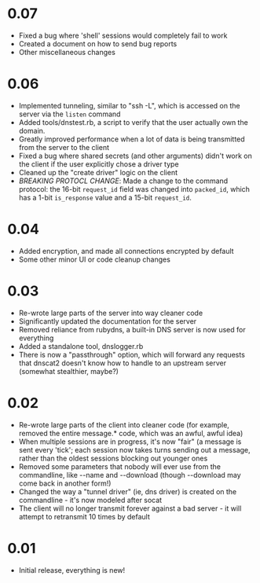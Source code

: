 # 0.07

* Fixed a bug where 'shell' sessions would completely fail to work
* Created a document on how to send bug reports
* Other miscellaneous changes

# 0.06

* Implemented tunneling, similar to "ssh -L", which is accessed on the
  server via the `listen` command
* Added tools/dnstest.rb, a script to verify that the user actually own
  the domain.
* Greatly improved performance when a lot of data is being transmitted
  from the server to the client
* Fixed a bug where shared secrets (and other arguments) didn't work on
  the client if the user explicitly chose a driver type
* Cleaned up the "create driver" logic on the client
* *BREAKING PROTOCL CHANGE*: Made a change to the command protocol: the
  16-bit `request_id` field was changed into `packed_id`, which has a
  1-bit `is_response` value and a 15-bit `request_id`.

# 0.04

* Added encryption, and made all connections encrypted by default
* Some other minor UI or code cleanup changes

# 0.03

* Re-wrote large parts of the server into way cleaner code
* Significantly updated the documentation for the server
* Removed reliance from rubydns, a built-in DNS server is now used for
  everything
* Added a standalone tool, dnslogger.rb
* There is now a "passthrough" option, which will forward any requests
  that dnscat2 doesn't know how to handle to an upstream server
  (somewhat stealthier, maybe?)

# 0.02

* Re-wrote large parts of the client into cleaner code (for example,
removed the entire message.\* code, which was an awful, awful idea)
* When multiple sessions are in progress, it's now "fair" (a message is
sent every 'tick'; each session now takes turns sending out a message,
rather than the oldest sessions blocking out younger ones
* Removed some parameters that nobody will ever use from the
commandline, like --name and --download (though --download may come back
in another form!)
* Changed the way a "tunnel driver" (ie, dns driver) is created on the
commandline - it's now modeled after socat
* The client will no longer transmit forever against a bad server - it
will attempt to retransmit 10 times by default

# 0.01

* Initial release, everything is new!


